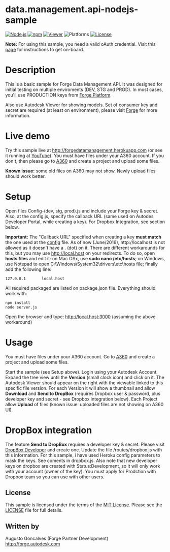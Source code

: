 # data.management.api-nodejs-sample

[![Node.js](https://img.shields.io/badge/Node.js-4.4.3-blue.svg)](https://nodejs.org/)
[![npm](https://img.shields.io/badge/npm-2.15.1-blue.svg)](https://www.npmjs.com/)
[![Viewer](https://img.shields.io/badge/Viewer-v2.8-green.svg)](http://developer-autodesk.github.io/)
![Platforms](https://img.shields.io/badge/platform-windows%20%7C%20osx%20%7C%20linux-lightgray.svg)
[![License](http://img.shields.io/:license-mit-blue.svg)](http://opensource.org/licenses/MIT)

<b>Note:</b> For using this sample, you need a valid oAuth credential. Visit this [page](https://developer.autodesk.com) for instructions to get on-board.

# Description

This is a basic sample for Forge Data Management API. It was designed for initial testing on multiple enviroments (DEV, STG and PROD). In most cases, you'll use PRODUCTION keys from [Forge Platform](http://developer.autodesk.com).

Also use Autodesk Viewer  for showing models. Set of consumer key and secret are required (at least on environment), please visit [Forge](http://developer.autodesk.com) for more information.

# Live demo

Try this sample live at http://forgedatamanagement.herokuapp.com (or see it running at [YouTube](https://www.youtube.com/watch?v=JmlR3HR1-A8)). You must have files under your A360 account. If you don't, then please go to [A360](https://a360.autodesk.com/) and create a project and upload some files.

<b>Known issue:</b> some old files on A360 may not show. Newly upload files should work better.

# Setup

Open files Config-(dev, stg, prod).js and include your Forge key & secret. Also, at the config.js, specify the callback URL (same used on Autodes Developer Portal, while creating a key). For Dropbox Integration, see section below.

<b>Important:</b> The "Callback URL" specified when creating a key <b>must match</b> the one used at the [config](config.js) file. As of now (June/2016), http://localhost is not allowed as it doesn't have a . (dot) on it. There are different workarounds for this, but you may use http://local.host on your redirects. To do so, open <b>hosts files</b> and edit it: on Mac OSx, use <b>sudo nano /etc/hosts</b>; on Windows, use Notepad to open C:\Windows\System32\drivers\etc\hosts file; finally add the following line:

    127.0.0.1       local.host

All required packaged are listed on package.json file. Everything should work with:

    npm install
    node server.js

Open the browser and type: http://local.host:3000 (assuming the above workaround)

# Usage

You must have files under your A360 account. Go to [A360](https://a360.autodesk.com/) and create a project and upload some files.

Start the sample (see Setup above). Login using your Autodesk Account. Expand the tree view until the <b>Version</b> (small clock icon) and click on it. The Autodesk Viewer should appear on the right with the viewable linked to this specific file version. For each Version it will show a thumbnail and allow <b>Download</b> and <b>Send to DropBox</b> (requires Dropbox user & password, plus developer key and secret - see Dropbox integration below). Each Project allow <b>Upload</b> of files (known issue: uploaded files are not showing on A360 UI).

# DropBox integration

The feature <b>Send to DropBox</b> requires a developer key & secret. Please visit [DropBox Developer](https://www.dropbox.com/developers/apps) and create one.  Update the file /routes/dropbox.js with this information. For this sample, i have used Heroku config parameters to mask the keys. See coments in dropbox.js. Also note that new developer keys on dropbox are created with Status:Development, so it will only work with your account (owner of the key). You must apply for Prodction with Dropbox team so you can use with other users.


## License

This sample is licensed under the terms of the [MIT License](http://opensource.org/licenses/MIT).
Please see the [LICENSE](LICENSE) file for full details.


## Written by

Augusto Goncalves (Forge Partner Development)<br />
http://forge.autodesk.com<br />
